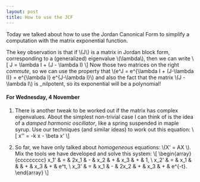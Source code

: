 ```yaml
---
layout: post
title: How to use the JCF
---
```


Today we talked about how to use the Jordan Canonical Form to simplify a computation
with the matrix exponential function.

The key observation is that if \\(J\\) is a matrix in Jordan block form,
corresponding to a (generalized) eigenvalue \\(\lambda\\), then we can write
\\[
J = \lambda I + (J - \lambda I)
\\]
Now those two matrices on the right _commute_, so we can use the property that
\\(e^J = e^{\lambda I + (J-\lambda I)} = e^{\lambda I} e^{J-\lambda I}\\)
and also the fact that the matrix \\(J - \lambda I\\) is _nilpotent, so its
exponential will be a polynomial!

#### For Wednesday, 4 November

1. There is another tweak to be worked out if the matrix has complex eigenvalues.
About the simplest non-trivial case I can think of is the idea of a _damped
harmonic oscillator_, like a spring suspended in maple syrup. Use our techniques
(and similar ideas) to work out this equation:
\\[
x'' = -k x - \beta x'
\\]

2. So far, we have only talked about _homogeneous_ equations: \\(X' = AX \\).
Mix the tools we have developed and solve this system:
\\[
\begin{array}{ccccccccc}
x_1' & = & 2x_1 & - & x_2 & + & x_3 & + & 1, \\
x_2' & = & x_1 &  &  & + & x_3 & + & e^t, \\
x_3' & = & x_1 & - & 2x_2 & + & x_3 & + & e^{-t}.
\end{array}
\\]
